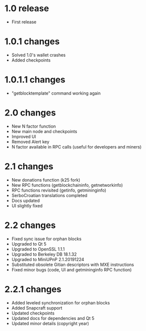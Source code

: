 1.0 release
=============
- First release

1.0.1 changes
=============
- Solved 1.0's wallet crashes
- Added checkpoints

1.0.1.1 changes
=============
- "getblocktemplate" command working again

2.0 changes
=============
- New N factor function
- New main node and checkpoints
- Improved UI
- Removed Alert key
- N factor available in RPC calls (useful for developers and miners)

2.1 changes
=============
- New donations function (k25 fork)
- New RPC functions (getblockchaininfo, getnetworkinfo)
- RPC functions revisited (getinfo, getmininginfo)
- SerboCroatian translations completed
- Docs updated
- UI slightly fixed

2.2 changes
=============
- Fixed sync issue for orphan blocks
- Upgraded to Qt 5
- Upgraded to OpenSSL 1.1.1
- Upgraded to Berkeley DB 18.1.32
- Upgraded to MiniUPnP 2.1.20191224
- Substituted obsolete Gitian descriptors with MXE instructions
- Fixed minor bugs (code, UI and getmininginfo RPC function)

2.2.1 changes
=============
- Added leveled synchronization for orphan blocks
- Added Snapcraft support
- Updated checkpoints
- Updated docs for dependencies and Qt 5
- Updated minor details (copyright year)
